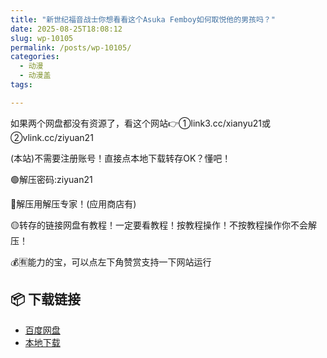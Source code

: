 ```yaml
---
title: "新世纪福音战士你想看看这个Asuka Femboy如何取悦他的男孩吗？"
date: 2025-08-25T18:08:12
slug: wp-10105
permalink: /posts/wp-10105/
categories:
  - 动漫
  - 动漫盖
tags:

---
```


如果两个网盘都没有资源了，看这个网站👉①link3.cc/xianyu21或②vlink.cc/ziyuan21

(本站)不需要注册账号！直接点本地下载转存OK？懂吧！

🟢解压密码:ziyuan21

🔵解压用解压专家！(应用商店有)

🟡转存的链接网盘有教程！一定要看教程！按教程操作！不按教程操作你不会解压！

💰🈶能力的宝，可以点左下角赞赏支持一下网站运行

## 📦 下载链接
- [百度网盘](https://blziyuan21.com/pay-download/10105?key=d3f1e21c95&down_id=0)
- [本地下载](https://blziyuan21.com/pay-download/10105?key=d3f1e21c95&down_id=1)

